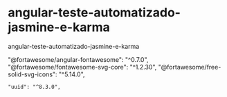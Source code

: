 # angular-teste-automatizado-jasmine-e-karma

angular-teste-automatizado-jasmine-e-karma

"@fortawesome/angular-fontawesome": "^0.7.0",
"@fortawesome/fontawesome-svg-core": "^1.2.30",
"@fortawesome/free-solid-svg-icons": "^5.14.0",

    "uuid": "^8.3.0",
